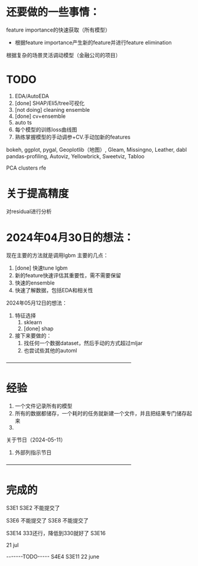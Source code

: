 



# 还要做的一些事情：

feature importance的快速获取（所有模型）

+ 根据feature importance产生新的feature并进行feature elimination

根据复杂的场景灵活调动模型（金融公司的项目）


# TODO
1. EDA/AutoEDA
2. [done] SHAP/Eli5/tree可视化
3. [not doing] cleaning ensemble
4. [done] cv+ensemble
5. auto ts
6. 每个模型的训练loss曲线图
7. 熟练掌握模型的手动调参+CV.手动加新的features

bokeh, ggplot, pygal, Geoplotlib（地图）, Gleam, Missingno, Leather, dabl
pandas-profiling, Autoviz, Yellowbrick, Sweetviz, Tabloo

PCA
clusters
rfe

# 关于提高精度

对residual进行分析




# 2024年04月30日的想法：
现在主要的方法就是调用lgbm
主要的几点：
1. [done] 快速tune lgbm
2. 新的feature快速评估其重要性，需不需要保留
3. 快速的ensemble
4. 快速了解数据，包括EDA和相关性


2024年05月12日的想法：
1. 特征选择
   1. sklearn
   2. [done] shap
2. 接下来要做的：
   1. 找任何一个数据dataset，然后手动的方式超过mljar
   2. 也尝试些其他的automl


————————————————————————
# 经验
1. 一个文件记录所有的模型
2. 所有的数据都储存，一个耗时的任务就新建一个文件，并且把结果专门储存起来
3. 

关于节日（2024-05-11）
1. 外部列指示节日

————————————————————————
# 完成的
S3E1
S3E2 不能提交了

S3E6 不能提交了
S3E8 不能提交了

S3E14 333还行，降低到330就好了
S3E16

21 jul

-------TODO-----
S4E4
S3E11
22 june
